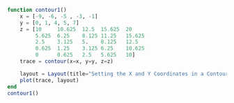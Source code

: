 ```julia
function contour1()
    x = [-9, -6, -5 , -3, -1]
    y = [0, 1, 4, 5, 7]
    z = [10     10.625  12.5  15.625  20
         5.625  6.25    8.125 11.25   15.625
         2.5    3.125   5.    8.125   12.5
         0.625  1.25    3.125 6.25    10.625
         0      0.625   2.5   5.625   10]
    trace = contour(x=x, y=y, z=z)

    layout = Layout(title="Setting the X and Y Coordinates in a Contour Plot")
    plot(trace, layout)
end
contour1()
```


<div id="97b86d72-7310-4caf-b897-24e22b129d5f"></div>

<script>
   thediv = document.getElementById('97b86d72-7310-4caf-b897-24e22b129d5f');
var data = [{"type":"contour","y":[0,1,4,5,7],"z":[[10.0,5.625,2.5,0.625,0.0],[10.625,6.25,3.125,1.25,0.625],[12.5,8.125,5.0,3.125,2.5],[15.625,11.25,8.125,6.25,5.625],[20.0,15.625,12.5,10.625,10.0]],"x":[-9,-6,-5,-3,-1]}]
var layout = {"title":"Setting the X and Y Coordinates in a Contour Plot","margin":{"r":50,"l":50,"b":50,"t":60}}

Plotly.plot(thediv, data,  layout, {showLink: false});

 </script>



